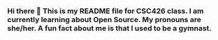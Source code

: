 ### Hi there 👋 This is my README file for CSC426 class. I am currently learning about Open Source. My pronouns are she/her. A fun fact about me is that I used to be a gymnast.

<!--
**jacciboggs/jacciboggs** is a ✨ _special_ ✨ repository because its `README.md` (this file) appears on your GitHub profile.

Here are some ideas to get you started:

- 🔭 I’m currently working on ...
- 🌱 I’m currently learning ...
- 👯 I’m looking to collaborate on ...
- 🤔 I’m looking for help with ...
- 💬 Ask me about ...
- 📫 How to reach me: ...
- 😄 Pronouns: ...
- ⚡ Fun fact: ...
-->
